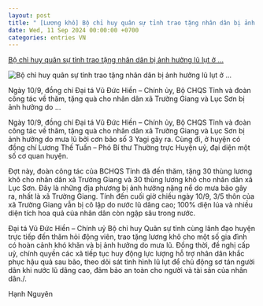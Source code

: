 ```yaml
---
layout: post
title: " [Lương khô] Bộ chỉ huy quân sự tỉnh trao tặng nhân dân bị ảnh hưởng lũ lụt ở ..."
date: Wed, 11 Sep 2024 00:00:00 +0700
categories: entries VN
---
```

[Bộ chỉ huy quân sự tỉnh trao tặng nhân dân bị ảnh hưởng lũ lụt ở ...](https://lucnam.bacgiang.gov.vn/chi-tiet-tin-tuc/-/asset_publisher/Enp27vgshTez/content/bo-chi-huy-quan-su-tinh-trao-tang-nhan-dan-bi-anh-huong-lu-lut-o-truong-giang-va-luc-son-60-thung-luong-kho-)

![Bộ chỉ huy quân sự tỉnh trao tặng nhân dân bị ảnh hưởng lũ lụt ở ...](https://lucnam.bacgiang.gov.vn/image/journal/article?img_id=22315626&t=1725975891891)

Ngày 10/9, đồng chí Đại tá Vũ Đức Hiền – Chính ủy, Bộ CHQS Tỉnh và đoàn công tác về thăm, tặng quà cho nhân dân xã Trường Giang và Lục Sơn bị ảnh hưởng do ...

Ngày 10/9, đồng chí Đại tá Vũ Đức Hiền – Chính ủy, Bộ CHQS Tỉnh và đoàn công tác về thăm, tặng quà cho nhân dân xã Trường Giang và Lục Sơn bị ảnh hưởng do mưa lũ bởi cơn bão số 3 Yagi gây ra. Cùng đi, ở huyện có đồng chí Lương Thế Tuấn – Phó Bí thư Thường trực Huyện uỷ, đại diện một số cơ quan huyện.

Đợt này, đoàn công tác của BCHQS Tỉnh đã đến thăm, tặng 30 thùng lương khô cho nhân dân xã Trường Giang và 30 thùng lương khô cho nhân dân xã Lục Sơn. Đây là những địa phương bị ảnh hưởng nặng nề do mưa bão gây ra, nhất là xã Trường Giang. Tính đến cuối giờ chiều ngày 10/9, 3/5 thôn của xã Trường Giang vẫn bị cô lập do nước lũ dâng cao; 100% diện lúa và nhiều diện tích hoa quả của nhân dân còn ngập sâu trong nước.

Đại tá Vũ Đức Hiền – Chính uỷ Bộ chỉ huy Quân sự tỉnh cùng lãnh đạo huyện trực tiếp đến thăm hỏi động viên, trao tặng lương khô cho một số gia đình có hoàn cảnh khó khăn và bị ảnh hưởng do mưa lũ. Đồng thời, đề nghị cấp uỷ, chính quyền các xã tiếp tục huy động lực lượng hỗ trợ nhân dân khắc phục hậu quả sau bão, theo dõi sát tình hình lũ lụt để chủ động sơ tán người dân khi nước lũ dâng cao, đảm bảo an toàn cho người và tài sản của nhân dân./.

Hạnh Nguyên

